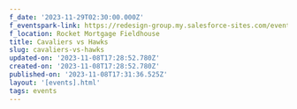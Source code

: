 ```yaml
---
f_date: '2023-11-29T02:30:00.000Z'
f_eventspark-link: https://redesign-group.my.salesforce-sites.com/event/home/cavaliers
f_location: Rocket Mortgage Fieldhouse
title: Cavaliers vs Hawks
slug: cavaliers-vs-hawks
updated-on: '2023-11-08T17:28:52.780Z'
created-on: '2023-11-08T17:28:52.780Z'
published-on: '2023-11-08T17:31:36.525Z'
layout: '[events].html'
tags: events
---
```



